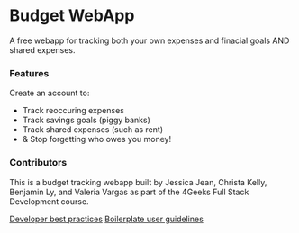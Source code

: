 # Budget WebApp

A free webapp for tracking both your own expenses and finacial goals AND shared expenses.

### Features

Create an account to:

- Track reoccuring expenses
- Track savings goals (piggy banks)
- Track shared expenses (such as rent)
- & Stop forgetting who owes you money!

### Contributors

This is a budget tracking webapp built by Jessica Jean, Christa Kelly, Benjamin Ly, and Valeria Vargas as part of the 4Geeks Full Stack Development course.

[Developer best practices](docs/README.md)
[Boilerplate user guidelines](docs/HELP.md)
